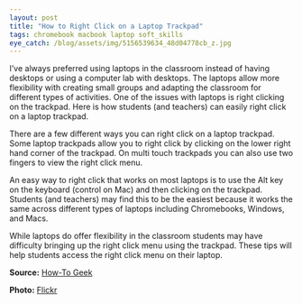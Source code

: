```yaml
---
layout: post
title: "How to Right Click on a Laptop Trackpad"
tags: chromebook macbook laptop soft_skills
eye_catch: /blog/assets/img/5156539634_48d04778cb_z.jpg
---
```


I’ve always preferred using laptops in the classroom instead of having desktops or using a computer lab with desktops.  The laptops allow more flexibility with creating small groups and adapting the classroom for different types of activities.  One of the issues with laptops is right clicking on the trackpad.  Here is how students (and teachers) can easily right click on a laptop trackpad.

<!--more-->

There are a few different ways you can right click on a laptop trackpad.  Some laptop trackpads allow you to right click by clicking on the lower right hand corner of the trackpad.  On multi touch trackpads you can also use two fingers to view the right click menu.

An easy way to right click that works on most laptops is to use the Alt key on the keyboard (control on Mac) and then clicking on the trackpad.  Students (and teachers) may find this to be the easiest because it works the same across different types of laptops including Chromebooks, Windows, and Macs.

While laptops do offer flexibility in the classroom students may have difficulty bringing up the right click menu using the trackpad.  These tips will help students access the right click menu on their laptop.

**Source:** [How-To Geek](https://www.flickr.com/photos/78137955@N00/5156539634)

**Photo:** [Flickr](https://www.flickr.com/photos/78137955@N00/5156539634)
